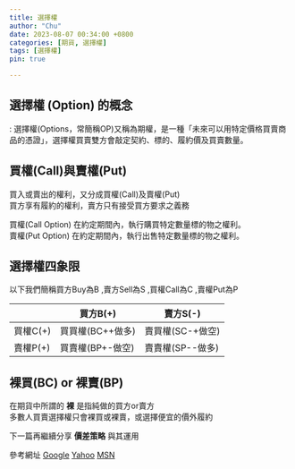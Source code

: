 ```yaml
---
title: 選擇權
author: "Chu"
date: 2023-08-07 00:34:00 +0800
categories: [期貨, 選擇權]
tags: [選擇權]
pin: true

---
```



## 選擇權 (Option) 的概念

:   選擇權(Options，常簡稱OP)又稱為期權，是一種「未來可以用特定價格買賣商品的憑證」，選擇權買賣雙方會敲定契約、標的、履約價及買賣數量。

## 買權(Call)與賣權(Put)

買入或賣出的權利，又分成買權(Call)及賣權(Put)    
買方享有履約的權利，賣方只有接受買方要求之義務

買權(Call Option) 在約定期間內，執行購買特定數量標的物之權利。    
賣權(Put Option) 在約定期間內，執行出售特定數量標的物之權利。


## 選擇權四象限

以下我們簡稱買方Buy為B ,賣方Sell為S ,買權Call為C ,賣權Put為P
 
|    | 買方B(+)     | 賣方S(-)     | 
|----|-----------|-----------|
| 買權C(+) | 買買權(BC++做多) | 賣買權(SC-+做空) | 
| 賣權P(+) | 買賣權(BP+-做空) | 賣賣權(SP--做多) |  

## 裸買(BC) or 裸賣(BP)

在期貨中所謂的 **裸**  是指純做的買方or賣方     
多數人買賣選擇權只會裸買或裸賣，或選擇便宜的價外履約    


下一篇再繼續分享 **價差策略** 與其運用

參考網址
[Google][1]
[Yahoo][2]
[MSN][3]

  [1]: http://google.com/        "超連結"
  [2]: http://search.yahoo.com/  "超連結"
  [3]: http://search.msn.com/    "超連結"